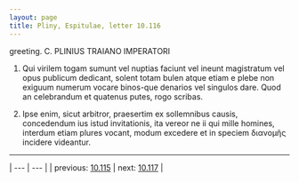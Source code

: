 ```yaml
---
layout: page
title: Pliny, Espitulae, letter 10.116
---
```


greeting. C. PLINIUS TRAIANO IMPERATORI



1. Qui virilem togam sumunt vel nuptias faciunt vel ineunt magistratum vel opus publicum dedicant, solent totam bulen atque etiam e plebe non exiguum numerum vocare binos-que denarios vel singulos dare. Quod an celebrandum et quatenus putes, rogo scribas.



2. Ipse enim, sicut arbitror, praesertim ex sollemnibus causis, concedendum ius istud invitationis, ita vereor ne ii qui mille homines, interdum etiam plures vocant, modum excedere et in speciem διανομῆς incidere videantur.



---

| --- | --- |
| previous: [10.115](../10.115/) | next: [10.117](../10.117/) |